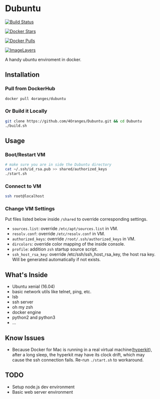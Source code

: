 # Dubuntu

[![Build Status](https://travis-ci.org/4Oranges/Dubuntu.svg)](https://travis-ci.org/4Oranges/Dubuntu)

[![Docker Stars](https://img.shields.io/docker/stars/4oranges/dubuntu.svg)](https://hub.docker.com/r/4oranges/dubuntu/)

[![Docker Pulls](https://img.shields.io/docker/pulls/4oranges/dubuntu.svg)](https://hub.docker.com/r/4oranges/dubuntu/)

[![ImageLayers](https://images.microbadger.com/badges/image/4oranges/dubuntu.svg)](https://microbadger.com/#/images/4oranges/dubuntu)

A handy ubuntu enviroment in docker.

## Installation
### Pull from DockerHub
```bash
docker pull 4oranges/dubuntu
```

### Or Build it Locally
```bash
git clone https://github.com/4Oranges/Dubuntu.git && cd Dubuntu
./build.sh
```

## Usage
### Boot/Restart VM
```bash
# make sure you are in side the Dubuntu directory
cat ~/.ssh/id_rsa.pub >> shared/authorized_keys
./start.sh
```

### Connect to VM
```bash
ssh root@localhost
```

### Change VM Settings
Put files listed below inside `/shared` to override corresponding settings. 
- `sources.list`: override `/etc/apt/sources.list` in VM.
- `resolv.conf`: override `/etc/resolv.conf` in VM.
- `authorized_keys`: override `/root/.ssh/authorized_keys` in VM.
- `dircolors`: override color mapping of the inside console.
- `profile`: addition `zsh` startup source script.
- `ssh_host_rsa_key`: override /etc/ssh/ssh_host_rsa_key, the host rsa key. Will be generated automatically if not exists.


## What's Inside
- Ubuntu xenial (16.04)
- basic network utils like telnet, ping, etc.
- lsb
- ssh server
- oh my zsh
- docker engine
- python2 and python3
- ...

## Know Issues
- Because Docker for Mac is running in a real virtual machine([hyperkit](https://github.com/moby/hyperkit)), after a long sleep, the hyperkit may have its clock drift, which may cause the ssh connection fails. Re-run `./start.sh` to workaround.

## TODO
- Setup node.js dev environment
- Basic web server environment
